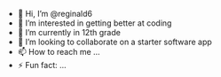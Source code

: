 - 👋 Hi, I’m @reginald6
- 👀 I’m interested in getting better at coding
- 🌱 I’m currently in 12th grade
- 💞️ I’m looking to collaborate on a starter software app
- 📫 How to reach me ...
- ⚡ Fun fact: ...

<!---
reginald6/reginald6 is a ✨ special ✨ repository because its `README.md` (this file) appears on your GitHub profile.
You can click the Preview link to take a look at your changes.
--->
